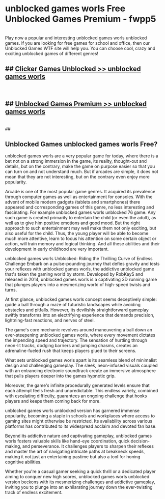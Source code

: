 # unblocked games worls  Free Unblocked Games Premium - fwpp5 <br>
<br>
Play now a popular and interesting unblocked games worls unblocked games. If you are looking for free games for school and office, then our Unblocked Games WTF site will help you. You can choose cool, crazy and exciting unblocked games of different genres!


## ##  [Clicker Games Unblocked >> unblocked games worls](http://freeplayer.one?title=unblocked_games_worls&ref=UGames)
  <br>

##  ## [Unblocked Games Premium >> unblocked games worls](http://freeplayer.one?title=unblocked_games_worls&ref=UGames)
  <br>
  ##



## Unblocked Games unblocked games worls Free?

unblocked games worls are a very popular game for today, where there is a bet not on a strong immersion in the game, its reality, thought-out and details, but on the contrary, make the game on purpose easier so that you can turn on and not understand much. But if arcades are simple, it does not mean that they are not interesting, but on the contrary even enjoy more popularity.

Arcade is one of the most popular game genres. It acquired its prevalence through computer games as well as entertainment for consoles. With the advent of mobile modern gadgets (tablets and smartphones) there appeared and corresponding games of this genre, no less interesting and fascinating. For example unblocked games worls unblocked 76 game. Any such game is created primarily to entertain the child (or even the adult), as well as to give him positive emotions and good mood. But the right approach to such entertainment may well make them not only exciting, but also useful for the child. Thus, the young player will be able to become much more attentive, learn to focus his attention on some certain object or action, will train memory and logical thinking. And all these abilities and their development in early childhood are very important.

unblocked games worls Unblocked: Riding the Thrilling Curve of Endless Challenge
Embark on a pulse-pounding journey that defies gravity and tests your reflexes with unblocked games worls, the addictive unblocked game that's taken the gaming world by storm. Developed by RobKayS and released in 2014, unblocked games worls is a captivating 3D running game that plunges players into a mesmerizing world of high-speed twists and turns.

At first glance, unblocked games worls concept seems deceptively simple: guide a ball through a maze of futuristic landscapes while avoiding obstacles and pitfalls. However, its devilishly straightforward gameplay swiftly transforms into an electrifying experience that demands precision, lightning-fast reactions, and nerves of steel.

The game's core mechanic revolves around maneuvering a ball down an ever-steepening unblocked games worls, where every movement dictates the impending speed and trajectory. The sensation of hurtling through neon-lit tracks, dodging barriers and jumping chasms, creates an adrenaline-fueled rush that keeps players glued to their screens.

What sets unblocked games worls apart is its seamless blend of minimalist design and challenging gameplay. The sleek, neon-infused visuals coupled with an entrancing electronic soundtrack create an immersive atmosphere that pulls players deeper into the games hypnotic grip.

Moreover, the game's infinite procedurally generated levels ensure that each attempt feels fresh and unpredictable. This endless variety, combined with escalating difficulty, guarantees an ongoing challenge that hooks players and keeps them coming back for more.

unblocked games worls unblocked version has garnered immense popularity, becoming a staple in schools and workplaces where access to gaming sites might otherwise be restricted. Its availability across various platforms has contributed to its widespread acclaim and devoted fan base.

Beyond its addictive nature and captivating gameplay, unblocked games worls fosters valuable skills like hand-eye coordination, quick decision-making, and perseverance. It challenges players to sharpen their reflexes and master the art of navigating intricate paths at breakneck speeds, making it not just an entertaining pastime but also a tool for honing cognitive abilities.

Whether you're a casual gamer seeking a quick thrill or a dedicated player aiming to conquer new high scores, unblocked games worls unblocked version beckons with its mesmerizing challenges and addictive gameplay, inviting you to plunge into an exhilarating journey down the ever-twisting track of endless excitement.